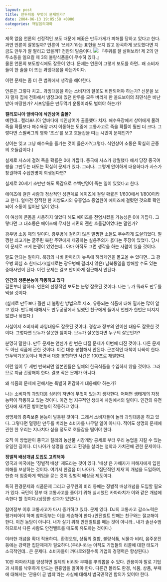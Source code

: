 ```yaml
---
layout: post
title: 만두파동 무엇이 문제인가?
date: 2004-06-13 19:05:58 +0900
categories: 깨달음의대화
---
```

 제목 없음 언론의 선정적인 보도 때문에 애꿎은 만두가게가 피해를 당하고 있다고 한다. 과연 언론이 잘못일까? 언론이 ‘쓰레기’라는 표현을 쓰지 않고 완곡하게 보도했다면 지금도 만두가 잘 팔리고 있을까? 천만의 말씀이다. <IMG src="http://drkimz.com/technote/board/private/upimg/1087120536.jpg" border=0> 『주위를 잘 살펴보라! 제 2의 만두소동을 일으킬 제 3의 불량식품들이 무수히 있다.』   
물론 언론의 보도방식에도 잘못이 있다. 문제는 언론이 그렇게 보도를 하면.. 왜 소비자들이 한 술을 더 뜨는 과잉대응을 하는가이다.    
  
이런 문제는 좀 더 큰 범위에서 생각을 해야한다.    
  
언론은 그렇다 치고.. 과잉대응을 하는 소비자의 잘못도 비판되어야 하는가? 신문을 보자 말자 집에 전화해서 냉장고에 있던 만두를 모두 버리게 한 올드보이의 최민식은 비난받아 마땅한가? 서프앙들은 만두먹기 운동이라도 벌여야 하는가?    
  
**캘리포니아 앞바다에 식인상어 출몰?**   
예컨대.. 캘리포니아 앞바다에 식인상어가 출몰했다 치자. 해수욕장에서 상어에게 물려죽을 확률보다 해수욕장 까지 이동하는 도중에 교통사고로 죽을 확률이 훨씬 더 크다. 그렇다면 스필버그의 영화 ‘조스’를 보고 호들갑을 떠는 시민이 문제인가? 
  
  
상어는 잊고 그냥 해수욕을 즐기는 것이 옳은가?(그렇다. 식인상어 소동은 확실히 군중의 호들갑이다.)    
  
실제로 사스에 걸려 죽을 확률은 0에 가깝다. 중국에 사스가 창궐했다 해서 당장 중국여행을 그만두는 태도는 확실히 문제가 있다. 그러나.. 그렇게 안이하게 대응하다가 사스가 창궐하여 수십만명이 희생된다면?    
  
실제로 20세기 초반만 해도 독감으로 수백만명이 죽는 일이 있었다고 한다. 
  
  
에이즈에 걸린 사람과 정상적인 성관계로 에이즈에 걸릴 확률은 1/600에서 1/800이라고 한다. 얼마전 잠적한 한 지방도시의 유흥업소 종업원이 에이즈에 걸렸던 것으로 확인되어 소동이 일어난 일이 있다.    
  
이 여성이 콘돔을 사용하지 않았다 해도 에이즈를 전염시켰을 가능성은 0에 가깝다. 그렇다면 그 대소동은 에이즈에 무지한 시민의 괜한 호들갑이었다는 말인가?    
  
광우병 소동 때의 일이다. 광우병에 걸리지 않은 멀쩡한 소들도 무수하게 도살되었다. 멀쩡한 쇠고기는 굶주린 북한 주민에게 제공하는 실용주의가 옳다는 주장이 있었다. 당시 이 문제로 크게 논쟁이 있었는데.. 아마 아직도 그런 생각을 하는 사람이 있을 것이다.    
  
말도 안되는 일이다. 북경의 나비 한마리가 뉴욕에 허리케인을 몰고올 수 있다면.. 그 광우병 의심 소 한마리가(실제로는 광우병에 걸리지 않은) 남북통일을 방해할 수도 있는 중대사안이 된다. 이런 문제는 결코 안이하게 접근해서 안된다.    
  
**인간의 생존본능이 작동하고 있다**   
결론부터 말하자. 언론의 선정적인 보도는 분명 잘못된 것이다. 나는 누가 뭐래도 만두를 먹을 것이다. 
  
  
(실제로 만두보다 훨씬 더 불량한 방법으로 제조, 유통되는 식품에 대해 필자는 많이 알고 있다. 만두에 대해서도 만두공장에서 일했던 친구에게 들어서 언젠가 한번은 터지지 않겠나 싶었다.)    
  
사실이지 소비자의 과잉대응도 잘못된 것이다. 경찰과 정부의 안이한 대응도 잘못한 것이다. 그렇다면 모두가 잘못한 셈이다. 모두가 잘못했다면 누구의 잘못인가?    
  
분명히 말한다. 만두 문제는 언젠가 한 번은 터질 문제가 이번에 터진 것이다. 다른 문제도 아닌 식품에 관한 것이다. 이건 대충 봉합해서 안된다. 근본적인 대책이 나와야 한다. 만두먹기운동이나 하면서 대충 봉합하면 사건은 100프로 재발한다.    
  
이런 일이 두 세번 반복되면 일본인들은 일체의 한국식품을 수입하지 않을 것이다. 그러므로 지금 긴장해야 한다. 결코 작은 문제가 아니다. 
  
  
왜 식품의 문제에 관해서는 특별히 민감하게 대응해야 하는가?    
  
나는 소비자의 과잉대응 심리의 저변에 무엇이 있는지 생각한다. 어쩌면 생태계의 자정능력이 작동하고 있는 것이다. 이건 범 지구적인 생태계 차원에서의 일이다. 인간의 유전인자에 새겨진 방어본능이 작동하고 있다.    
  
생명체의 종족보존 본능이 발동된 것이다. 그래서 소비자들이 놀라 과잉대응을 하고 있다. 그렇다면 멀쩡한 만두를 버리는 소비자를 나무랄 일이 아니다. 적어도 생명의 문제에 관한 한 우리는 지나치다 싶을 정도로 호들갑을 떨어야 한다.    
  
오직 이 방법만이 중국과 칠레의 농산물 시장개방 공세로 부터 우리 농업을 지킬 수 있는 유일한 길이다. 더 나아가 생명을 살리고 환경을 살리는 철학과 가치관에 관한 문제이다.    
  
**징벌적 배상개념 도입도 고려해야**   
영국과 미국에는 '징벌적 배상' 제도라는 것이 있다. '배상'은 가해자가 피해자에게 입힌 피해를 보상하는 것이다. 여기서 한걸음 더 나아가.. ‘집단적인 제재’의 개념을 도입하여, 한층 더 엄중하게 책임을 묻는 것이 징벌적 배상금 제도이다. 
  
  
특히 환경문제와 식품문제 그리고 공무원의 비리 등에는 징벌적 배상개념을 도입할 필요가 있다. 국민의 정부 때 교통사고를 줄이기 위해 실시했던 카파라치가 이와 같은 개념에 속한다 할 것이다.(상당한 성과가 있었다.)    
  
참여정부 이후 교통사고가 다시 증가하고 있다. 문제 있다. DJ의 교통사고 감소노력은 평가되어야 하며 참여정부는 이를 계승해야 한다.(안전벨트 안매는 친구와는 절교해야 한다. 이건 농담이 아니다. 내가 살기 위해 안전벨트를 매는 것이 아니라.. 내가 솔선수범 하므로서 다른 사람도 안전벨트를 매도록 유도하는 것이다.)    
  
이러한 개념을 확대 적용하여.. 환경오염, 상품의 결함, 불량식품, 뇌물과 비리, 음주운전 등에는 강력한 집단제재가 필요하다.(우리나라는 아직도 기업들의 리콜에 대한 태도가 소극적인데.. 큰 문제다. 소비자들이 까다로와질수록 기업의 경쟁력은 향상된다.)    
  
10만 파파라치를 양성하면 일체의 비리와 부패를 뿌리뽑을 수 있다. 관용이야 말로 기업과 사회를 낙후하게 만드는 원흉임을 알아야 한다. 다른건 몰라도 환경, 식품, 상품, 부패에 대해서는 ‘관용이 곧 범죄’라는 사실에 대해서 범국민적인 합의가 있어야 한다.